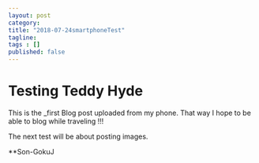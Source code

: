 ```yaml
---
layout: post 
category: 
title: "2018-07-24smartphoneTest"
tagline: 
tags : [] 
published: false
---
```


# Testing Teddy Hyde

This is the _first Blog post uploaded from my phone. That way I hope to be able to blog while traveling !!!

The next test will be about posting images.

**Son-GokuJ

